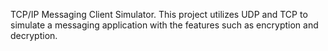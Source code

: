 TCP/IP Messaging Client Simulator.
This project utilizes UDP and TCP to simulate a messaging application with the features such as encryption and decryption.
